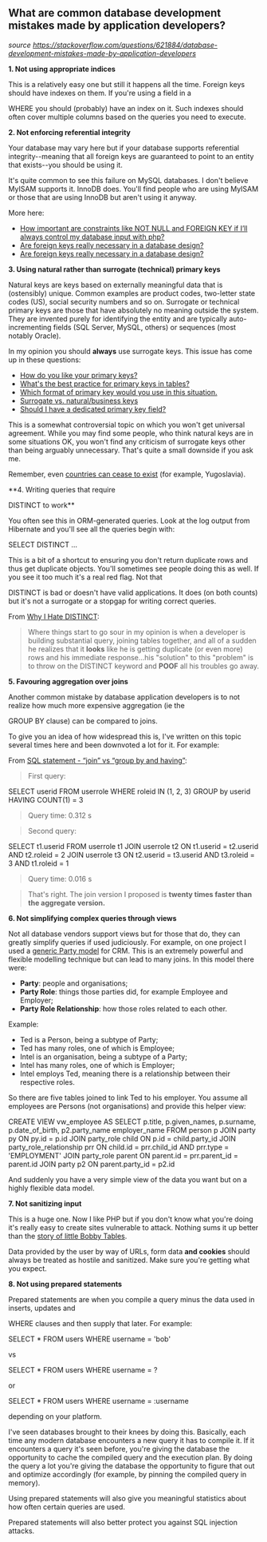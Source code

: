 ## What are common database development mistakes made by application developers?

_source https://stackoverflow.com/questions/621884/database-development-mistakes-made-by-application-developers_

**1. Not using appropriate indices**

This is a relatively easy one but still it happens all the time. Foreign keys should have indexes on them. If you're using a field in a 

WHERE you should (probably) have an index on it. Such indexes should often cover multiple columns based on the queries you need to execute.

**2. Not enforcing referential integrity**

Your database may vary here but if your database supports referential integrity--meaning that all foreign keys are guaranteed to point to an entity that exists--you should be using it.

It's quite common to see this failure on MySQL databases. I don't believe MyISAM supports it. InnoDB does. You'll find people who are using MyISAM or those that are using InnoDB but aren't using it anyway.

More here:

- [How important are constraints like NOT NULL and FOREIGN KEY if I’ll always control my database input with php?](https://stackoverflow.com/questions/382309/how-important-are-constraints-like-not-null-and-foreign-key-if-ill-always-contr)
- [Are foreign keys really necessary in a database design?](https://stackoverflow.com/questions/18717/are-foreign-keys-really-necessary-in-a-database-design)
- [Are foreign keys really necessary in a database design?](http://www.diovo.com/2008/08/are-foreign-keys-really-necessary-in-a-database-design/)

**3. Using natural rather than surrogate (technical) primary keys**

Natural keys are keys based on externally meaningful data that is (ostensibly) unique. Common examples are product codes, two-letter state codes (US), social security numbers and so on. Surrogate or technical primary keys are those that have absolutely no meaning outside the system. They are invented purely for identifying the entity and are typically auto-incrementing fields (SQL Server, MySQL, others) or sequences (most notably Oracle).

In my opinion you should **always** use surrogate keys. This issue has come up in these questions:

- [How do you like your primary keys?](https://stackoverflow.com/questions/404040/how-do-you-like-your-primary-keys)
- [What's the best practice for primary keys in tables?](https://stackoverflow.com/questions/337503/whats-the-best-practice-for-primary-keys-in-tables)
- [Which format of primary key would you use in this situation.](https://stackoverflow.com/questions/506164/which-format-of-primary-key-would-you-use-in-this-situation)
- [Surrogate vs. natural/business keys](https://stackoverflow.com/questions/63090/surrogate-vs-natural-business-keys)
- [Should I have a dedicated primary key field?](https://stackoverflow.com/questions/166750/should-i-have-a-dedicated-primary-key-field)

This is a somewhat controversial topic on which you won't get universal agreement. While you may find some people, who think natural keys are in some situations OK, you won't find any criticism of surrogate keys other than being arguably unnecessary. That's quite a small downside if you ask me.

Remember, even [countries can cease to exist](http://en.wikipedia.org/wiki/ISO_3166-1) (for example, Yugoslavia).

**4. Writing queries that require 

DISTINCT to work**

You often see this in ORM-generated queries. Look at the log output from Hibernate and you'll see all the queries begin with:

SELECT DISTINCT ...

This is a bit of a shortcut to ensuring you don't return duplicate rows and thus get duplicate objects. You'll sometimes see people doing this as well. If you see it too much it's a real red flag. Not that 

DISTINCT is bad or doesn't have valid applications. It does (on both counts) but it's not a surrogate or a stopgap for writing correct queries.

From [Why I Hate DISTINCT](http://weblogs.sqlteam.com/markc/archive/2008/11/11/60752.aspx):

> Where things start to go sour in my opinion is when a developer is building substantial query, joining tables together, and all of a sudden he realizes that it **looks** like he is getting duplicate (or even more) rows and his immediate response...his "solution" to this "problem" is to throw on the DISTINCT keyword and **POOF** all his troubles go away.

**5. Favouring aggregation over joins**

Another common mistake by database application developers is to not realize how much more expensive aggregation (ie the 

GROUP BY clause) can be compared to joins.

To give you an idea of how widespread this is, I've written on this topic several times here and been downvoted a lot for it. For example:

From [SQL statement - “join” vs “group by and having”](https://stackoverflow.com/questions/477006/sql-statement-join-vs-group-by-and-having/477013#477013):

> First query:

SELECT userid
FROM userrole
WHERE roleid IN (1, 2, 3)
GROUP by userid
HAVING COUNT(1) = 3

> Query time: 0.312 s

> Second query:

SELECT t1.userid
FROM userrole t1
JOIN userrole t2 ON t1.userid = t2.userid AND t2.roleid = 2
JOIN userrole t3 ON t2.userid = t3.userid AND t3.roleid = 3
AND t1.roleid = 1

> Query time: 0.016 s

> That's right. The join version I proposed is **twenty times faster than the aggregate version.**

**6. Not simplifying complex queries through views**

Not all database vendors support views but for those that do, they can greatly simplify queries if used judiciously. For example, on one project I used a [generic Party model](http://www.tdan.com/view-articles/5014/) for CRM. This is an extremely powerful and flexible modelling technique but can lead to many joins. In this model there were:

- **Party**: people and organisations;
- **Party Role**: things those parties did, for example Employee and Employer;
- **Party Role Relationship**: how those roles related to each other.

Example:

- Ted is a Person, being a subtype of Party;
- Ted has many roles, one of which is Employee;
- Intel is an organisation, being a subtype of a Party;
- Intel has many roles, one of which is Employer;
- Intel employs Ted, meaning there is a relationship between their respective roles.

So there are five tables joined to link Ted to his employer. You assume all employees are Persons (not organisations) and provide this helper view:

CREATE VIEW vw_employee AS
SELECT p.title, p.given_names, p.surname, p.date_of_birth, p2.party_name employer_name
FROM person p
JOIN party py ON py.id = p.id
JOIN party_role child ON p.id = child.party_id
JOIN party_role_relationship prr ON child.id = prr.child_id AND prr.type = 'EMPLOYMENT'
JOIN party_role parent ON parent.id = prr.parent_id = parent.id
JOIN party p2 ON parent.party_id = p2.id

And suddenly you have a very simple view of the data you want but on a highly flexible data model.

**7. Not sanitizing input**

This is a huge one. Now I like PHP but if you don't know what you're doing it's really easy to create sites vulnerable to attack. Nothing sums it up better than the [story of little Bobby Tables](http://xkcd.com/327/).

Data provided by the user by way of URLs, form data **and cookies** should always be treated as hostile and sanitized. Make sure you're getting what you expect.

**8. Not using prepared statements**

Prepared statements are when you compile a query minus the data used in inserts, updates and 

WHERE clauses and then supply that later. For example:

SELECT * FROM users WHERE username = 'bob'

vs

SELECT * FROM users WHERE username = ?

or

SELECT * FROM users WHERE username = :username

depending on your platform.

I've seen databases brought to their knees by doing this. Basically, each time any modern database encounters a new query it has to compile it. If it encounters a query it's seen before, you're giving the database the opportunity to cache the compiled query and the execution plan. By doing the query a lot you're giving the database the opportunity to figure that out and optimize accordingly (for example, by pinning the compiled query in memory).

Using prepared statements will also give you meaningful statistics about how often certain queries are used.

Prepared statements will also better protect you against SQL injection attacks.

